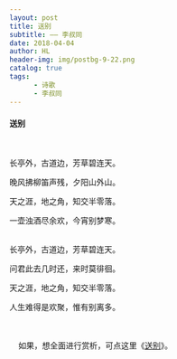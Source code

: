 ```yaml
---
layout: post
title: 送别
subtitle: —— 李叔同
date: 2018-04-04
author: HL
header-img: img/postbg-9-22.png
catalog: true
tags:
      - 诗歌
      - 李叔同
---
```


<h4>送别</h4>
<br>

长亭外，古道边，芳草碧连天。

晚风拂柳笛声残，夕阳山外山。

天之涯，地之角，知交半零落。

一壶浊酒尽余欢，今宵别梦寒。

<br>
长亭外，古道边，芳草碧连天。

问君此去几时还，来时莫徘徊。

天之涯，地之角，知交半零落。

人生难得是欢聚，惟有别离多。


<br>
<br>
&nbsp;&nbsp;&nbsp;&nbsp;如果，想全面进行赏析，可点这里《<a href="https://baike.baidu.com/item/%E9%80%81%E5%88%AB/1287670" target="_blank">送别</a>》。